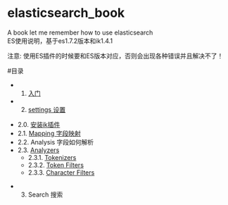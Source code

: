 # elasticsearch_book
A book let me remember how to use  elasticsearch <br>
ES使用说明，基于es1.7.2版本和ik1.4.1 <br>

注意: 使用ES插件的时候要和ES版本对应，否则会出现各种错误并且解决不了！ <br>

#目录
* 1. <a target="_blank"  href="入门.md">入门</a>
* 2. <a target="_blank" href="settings 设置.md">settings 设置</a>
 - 2.0. <a target="_blank" href="安装ik插件.md">安装ik插件</a>
 - 2.1. <a target="_blank"  href="Mapping字段映射.md">Mapping 字段映射</a>
 - 2.2. Analysis 字段如何解析
 - 2.3. <a target="_blank" href="Analyzers.md">Analyzers</a>
    - 2.3.1. <a target="_blank" href="Tokenizers.md">Tokenizers</a>
    - 2.3.2. <a target="_blank" href="Token Filters.md">Token Filters</a>
    - 2.3.3. <a target="_blank" href="Character Filters.md">Character Filters</a>
* 3. Search 搜索
